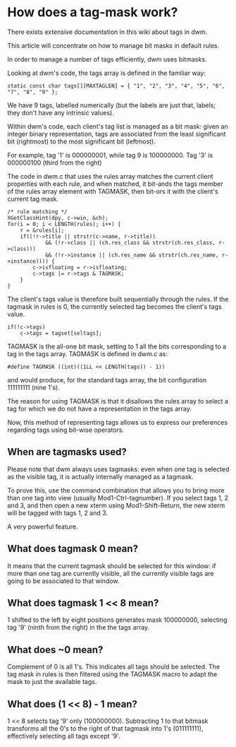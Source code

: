 How does a tag-mask work?
=========================

There exists extensive documentation in this wiki about tags in dwm.

This article will concentrate on how to manage bit masks in default rules.

In order to manage a number of tags efficiently, dwm uses bitmasks.

Looking at dwm's code, the tags array is defined in the familiar way:

	static const char tags[][MAXTAGLEN] = { "1", "2", "3", "4", "5", "6", "7", "8", "9" };

We have 9 tags, labelled numerically (but the labels are just that, labels;
they don't have any intrinsic values).

Within dwm's code, each client's tag list is managed as a bit mask: given an
integer binary representation, tags are associated from the least significant
bit (rightmost) to the most significant bit (leftmost).

For example, tag '1' is 000000001, while tag 9 is 100000000. Tag '3' is
000000100 (third from the right)

The code in dwm.c that uses the rules array matches the current client
properties with each rule, and when matched, it bit-ands the tags member of the
rules array element with TAGMASK, then bit-ors it with the client's current tag
mask.

	/* rule matching */
	XGetClassHint(dpy, c->win, &ch);
	for(i = 0; i < LENGTH(rules); i++) {
		r = &rules[i];
		if((!r->title || strstr(c->name, r->title))
				&& (!r->class || (ch.res_class && strstr(ch.res_class, r->class)))
				&& (!r->instance || (ch.res_name && strstr(ch.res_name, r->instance)))) {
			c->isfloating = r->isfloating;
			c->tags |= r->tags & TAGMASK;
		}
	}

The client's tags value is therefore built sequentially through the rules. If
the tagmask in rules is 0, the currently selected tag becomes the client's tags
value.

	if(!c->tags)
		c->tags = tagset[seltags];

TAGMASK is the all-one bit mask, setting to 1 all the bits corresponding to a tag in the tags array.
TAGMASK is defined in dwm.c as:

	#define TAGMASK ((int)((1LL << LENGTH(tags)) - 1))

and would produce, for the standard tags array, the bit configuration 111111111
(nine 1's).

The reason for using TAGMASK is that it disallows the rules array to select a
tag for which we do not have a representation in the tags array.

Now, this method of representing tags allows us to express our preferences
regarding tags using bit-wise operators.

When are tagmasks used?
-----------------------
Please note that dwm always uses tagmasks: even when one tag is selected as the
visible tag, it is actually internally managed as a tagmask.

To prove this, use the command combination that allows you to bring more than
one tag into view (usually Mod1-Ctrl-tagnumber). If you select tags 1, 2 and 3,
and then open a new xterm using Mod1-Shift-Return, the new xterm will be tagged
with tags 1, 2 and 3.

A very powerful feature.

What does tagmask 0 mean?
-------------------------

It means that the current tagmask should be selected for this window: if more
than one tag are currently visible, all the currently visible tags are going to
be associated to that window.

What does tagmask 1 << 8 mean?
------------------------------

1 shifted to the left by eight positions generates mask 100000000, selecting
tag '9' (ninth from the right) in the the tags array.

What does ~0 mean?
------------------

Complement of 0 is all 1's. This indicates all tags should be selected. The
tag mask in rules is then filtered using the TAGMASK macro to adapt the mask to
just the available tags.

What does (1 << 8) - 1 mean?
--------------------------

1 << 8 selects tag '9' only (100000000). Subtracting 1 to that bitmask
transforms all the 0's to the right of that tagmask into 1's (011111111),
effectively selecting all tags except '9'.
